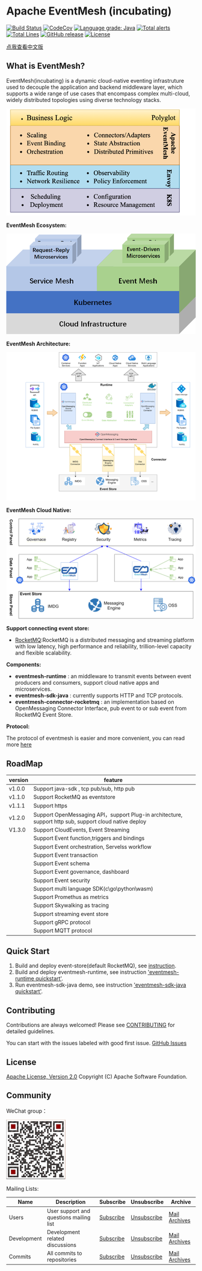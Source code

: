 # Apache EventMesh (incubating)
[![Build Status](https://www.travis-ci.org/apache/incubator-eventmesh.svg?branch=develop)](https://www.travis-ci.org/github/apache/incubator-eventmesh.svg?branch=develop)
[![CodeCov](https://codecov.io/gh/apache/incubator-eventmesh/branch/develop/graph/badge.svg)](https://codecov.io/gh/apache/incubator-eventmesh)
[![Language grade: Java](https://img.shields.io/lgtm/grade/java/g/apache/incubator-eventmesh.svg?logo=lgtm&logoWidth=18)](https://lgtm.com/projects/g/apache/incubator-eventmesh/context:java)
[![Total alerts](https://img.shields.io/lgtm/alerts/g/apache/incubator-eventmesh.svg?logo=lgtm&logoWidth=18)](https://lgtm.com/projects/g/apache/incubator-eventmesh/alerts/)
[![Total Lines](https://tokei.rs/b1/github/apache/incubator-eventmesh?category=lines)](https://github.com/apache/incubator-eventmesh)
[![GitHub release](https://img.shields.io/badge/release-download-orange.svg)](https://github.com/apache/incubator-eventmesh/releases)
[![License](https://img.shields.io/badge/license-Apache%202-4EB1BA.svg)](https://www.apache.org/licenses/LICENSE-2.0.html)

[点我查看中文版](README.zh-CN.md)

## What is EventMesh?
EventMesh(incubating) is a dynamic cloud-native eventing infrastruture used to decouple the application and backend middleware layer, which supports a wide range of use cases that encompass complex multi-cloud, widely distributed topologies using diverse technology stacks.

![architecture1](docs/images/eventmesh-multi-runtime.png)

**EventMesh Ecosystem:**

![architecture1](docs/images/eventmesh-define.png)

**EventMesh Architecture:**

![architecture1](docs/images/eventmesh-runtime.png)

**EventMesh Cloud Native:**

![architecture2](docs/images/eventmesh-panels.png)


**Support connecting event store:**

* [RocketMQ](https://github.com/apache/rocketmq):RocketMQ is a distributed messaging and streaming platform with low latency, high performance and reliability, trillion-level capacity and flexible scalability.

**Components:**

* **eventmesh-runtime** : an middleware to transmit events between event producers and consumers, support cloud native apps and microservices.
* **eventmesh-sdk-java** : currently supports HTTP and TCP protocols.
* **eventmesh-connector-rocketmq** : an implementation based on OpenMessaging Connector Interface, pub event to or sub event from RocketMQ Event Store.

**Protocol:**

The protocol of eventmesh is easier and more convenient, you can read more [here](docs/en/instructions/eventmesh-runtime-protocol.md)

## RoadMap
| version | feature |
| ----    | ----    |
| v1.0.0  |Support java-sdk , tcp pub/sub, http pub|
| v1.1.0  |Support RocketMQ as eventstore|
| v1.1.1  |Support https|
| v1.2.0  |Support OpenMessaging API，support Plug-in architecture, support http sub, support cloud native deploy|
| V1.3.0  |Support CloudEvents, Event Streaming|
|         |Support Event function,triggers and bindings|
|         |Support Event orchestration, Servelss workflow|
|         |Support Event transaction|
|         |Support Event schema|
|         |Support Event governance, dashboard|
|         |Support Event security|
|         |Support multi language SDK(c\go\python\wasm)|
|         |Support Promethus as metrics|
|         |Support Skywalking as tracing|
|         |Support streaming event store|
|         |Support gRPC protocol|
|         |Support MQTT protocol|

## Quick Start
1. Build and deploy event-store(default RocketMQ), see [instruction](https://rocketmq.apache.org/docs/quick-start/).
2. Build and deploy eventmesh-runtime, see instruction ['eventmesh-runtime quickstart'](docs/en/instructions/eventmesh-runtime-quickstart.md).
3. Run eventmesh-sdk-java demo, see instruction ['eventmesh-sdk-java quickstart'](docs/en/instructions/eventmesh-sdk-java-quickstart.md).

## Contributing
Contributions are always welcomed! Please see [CONTRIBUTING](CONTRIBUTING.md) for detailed guidelines.

You can start with the issues labeled with good first issue.
[GitHub Issues](https://github.com/apache/incubator-eventmesh/issues)

## License
[Apache License, Version 2.0](http://www.apache.org/licenses/LICENSE-2.0.html) Copyright (C) Apache Software Foundation.

## Community
WeChat group：

![wechat_qr](docs/images/mesh-helper.png)

Mailing Lists:

| Name | Description |Subscribe	|Unsubscribe|Archive
| ----    | ----    |----    | ----    | ----    |
|Users	|User support and questions mailing list|	[Subscribe](mailto:users-subscribe@eventmesh.incubator.apache.org)	|[Unsubscribe](mailto:users-unsubscribe@eventmesh.incubator.apache.org)	|[Mail Archives](https://lists.apache.org/list.html?users@eventmesh.apache.org)|
|Development	|Development related discussions|	[Subscribe](mailto:dev-subscribe@eventmesh.incubator.apache.org)	|[Unsubscribe](mailto:dev-unsubscribe@eventmesh.incubator.apache.org)	|[Mail Archives](https://lists.apache.org/list.html?dev@eventmesh.apache.org)|
|Commits	|All commits to repositories|	[Subscribe](mailto:commits-subscribe@eventmesh.incubator.apache.org)	|[Unsubscribe](mailto:commits-unsubscribe@eventmesh.incubator.apache.org)	|[Mail Archives](https://lists.apache.org/list.html?commits@eventmesh.apache.org)|
